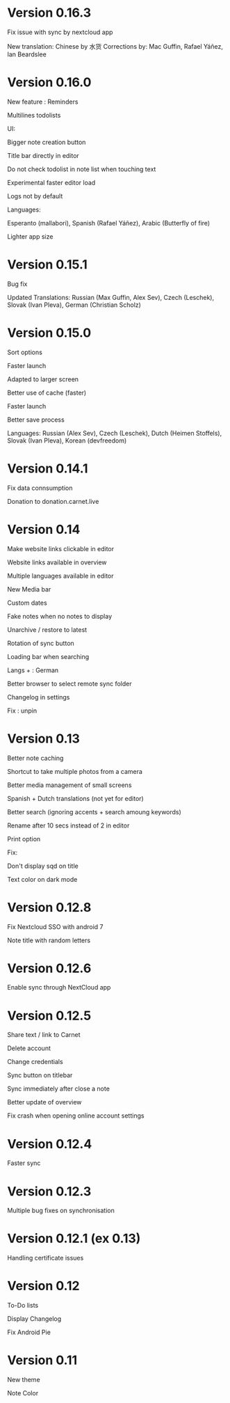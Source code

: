 # Version 0.16.3

Fix issue with sync by nextcloud app

New translation: Chinese by 水货
Corrections by: Mac Guffin, Rafael Yáñez, Ian Beardslee

# Version 0.16.0

New feature : Reminders

Multilines todolists


UI:

Bigger note creation button

Title bar directly in editor

Do not check todolist in note list when touching text


Experimental faster editor load

Logs not by default


Languages:

Esperanto (mallabori), Spanish (Rafael Yáñez), Arabic (Butterfly of fire)


Lighter app size



# Version 0.15.1

Bug fix

Updated Translations: Russian (Max Guffin, Alex Sev), Czech (Leschek), Slovak (Ivan Pleva), German (Christian Scholz)

# Version 0.15.0

Sort options

Faster launch

Adapted to larger screen

Better use of cache (faster)

Faster launch

Better save process

Languages: Russian (Alex Sev), Czech (Leschek), Dutch (Heimen Stoffels), Slovak (Ivan Pleva), Korean (devfreedom)

# Version 0.14.1

Fix data connsumption

Donation to donation.carnet.live

# Version 0.14

Make website links clickable in editor

Website links available in overview

Multiple languages available in editor

New Media bar

Custom dates

Fake notes when no notes to display

Unarchive / restore to latest

Rotation of sync button

Loading bar when searching

Langs + : German

Better browser to select remote sync folder

Changelog in settings

Fix : unpin


# Version 0.13

Better note caching

Shortcut to take multiple photos from a camera

Better media management of small screens

Spanish + Dutch translations (not yet for editor)

Better search (ignoring accents + search amoung keywords)

Rename after 10 secs instead of 2 in editor

Print option

Fix:

Don't display sqd on title

Text color on dark mode

# Version 0.12.8

Fix Nextcloud SSO with android 7

Note title with random letters

# Version 0.12.6

Enable sync through NextCloud app

# Version 0.12.5

Share text / link to Carnet

Delete account

Change credentials

Sync button on titlebar

Sync immediately after close a note

Better update of overview

Fix crash when opening online account settings

# Version 0.12.4

Faster sync

# Version 0.12.3

Multiple bug fixes on synchronisation

# Version 0.12.1 (ex 0.13)

Handling certificate issues

# Version 0.12

To-Do lists

Display Changelog

Fix Android Pie


# Version 0.11

New theme

Note Color
